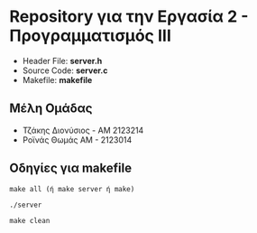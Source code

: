 # Repository για την Εργασία 2 - Προγραμματισμός ΙΙΙ #
* Header File: __server.h__   
* Source Code: __server.c__    
* Makefile: __makefile__    

## Μέλη Ομάδας ##
- Τζάκης Διονύσιος - ΑΜ 2123214     
- Ροϊνάς Θωμάς ΑΜ - 2123014     

## Οδηγίες για makefile ##
```
make all (ή make server ή make)
```
```
./server    
```
```
make clean
``` 

